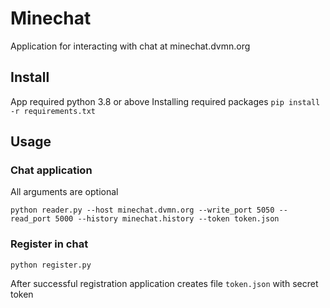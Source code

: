 # Minechat

Application for interacting with chat at minechat.dvmn.org

## Install

App required python 3.8 or above Installing required packages
`pip install -r requirements.txt`

## Usage

### Chat application

All arguments are optional

`python reader.py --host minechat.dvmn.org --write_port 5050 --read_port 5000 --history minechat.history --token token.json`

### Register in chat

`python register.py`

After successful registration application creates file `token.json` with secret token 
